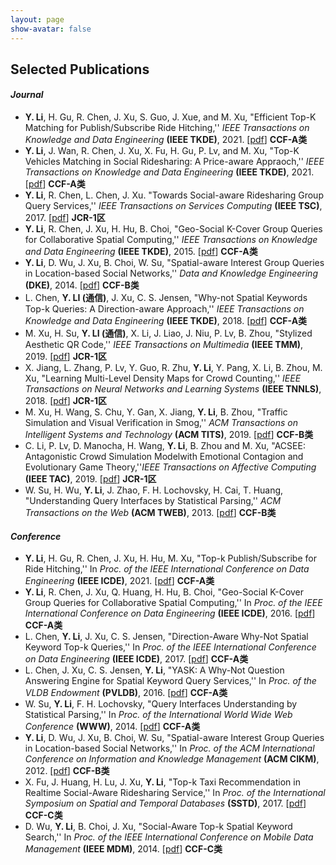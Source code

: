 ```yaml
---
layout: page
show-avatar: false
---
```

<!--
<h4 style="text-align: right;"><span style="text-decoration: underline;"><a href="https://hotndy.github.io/mypublications/"><span style="text-align: center; color: #000000; text-decoration: underline;">by Journal</span></a></span></h4>
<h1 style="text-align: center;">Publications</h1>-->
<!--
<h3 style="text-align: center;"><span style="text-decoration: underline;"><a href="https://scholar.google.com.sg/citations?user=qrWi1RYAAAAJ&amp;hl=en"><span style="text-align: center; color: #20008c; text-decoration: underline;">Google Scholar</span></a></span></h3>
-->

## Selected Publications  
#### _Journal_ 
* **Y. Li**, H. Gu, R. Chen, J. Xu, S. Guo, J. Xue, and M. Xu, "Efficient Top-K Matching for Publish/Subscribe Ride Hitching,'' _IEEE Transactions on Knowledge and Data Engineering_ **(IEEE TKDE)**, 2021. [[pdf](https://www.computer.org/csdl/journal/tk)] **CCF-A类**
* **Y. Li**, J. Wan, R. Chen, J. Xu, X. Fu, H. Gu, P. Lv, and M. Xu, "Top-K Vehicles Matching in Social Ridesharing: A Price-aware Appraoch,'' _IEEE Transactions on Knowledge and Data Engineering_ **(IEEE TKDE)**, 2021. [[pdf](https://www.computer.org/csdl/journal/tk)] **CCF-A类**
* **Y. Li**, R. Chen, L. Chen, J. Xu. "Towards Social-aware Ridesharing Group Query Services,'' _IEEE Transactions on Services Computing_ **(IEEE TSC)**, 2017. [[pdf](https://www.computer.org/csdl/journal/tsc)] **JCR-1区**
* **Y. Li**, R. Chen, J. Xu, H. Hu, B. Choi, "Geo-Social K-Cover Group Queries for Collaborative Spatial Computing,'' _IEEE Transactions on Knowledge and Data Engineering_ **(IEEE TKDE)**, 2015. [[pdf](https://www.computer.org/csdl/journal/tk)] **CCF-A类**
* **Y. Li**, D. Wu, J. Xu, B. Choi, W. Su, "Spatial-aware Interest Group Queries in Location-based Social Networks,'' _Data and Knowledge Engineering_ **(DKE)**, 2014. [[pdf](https://www.computer.org/csdl/journal/tk)] **CCF-B类**
* L. Chen, **Y. LI (通信)**, J. Xu, ‪C. S. Jensen, "Why-not Spatial Keywords Top-k Queries: A Direction-aware Approach,'' _IEEE Transactions on Knowledge and Data Engineering_ **(IEEE TKDE)**, 2018. [[pdf](https://www.computer.org/csdl/journal/tk)] **CCF-A类**
* M. Xu, H. Su, **Y. LI (通信)**, X. Li, J. Liao, J. Niu, P. Lv, B. Zhou, "Stylized Aesthetic QR Code,'' _IEEE Transactions on Multimedia_ **(IEEE TMM)**, 2019. [[pdf](https://www.computer.org/csdl/journal/tk)] **JCR-1区**
* X. Jiang, L. Zhang, P. Lv, Y. Guo, R. Zhu, **Y. Li**, Y. Pang, X. Li, B. Zhou, M. Xu, "Learning Multi-Level Density Maps for Crowd Counting,'' _IEEE Transactions on Neural Networks and Learning Systems_ **(IEEE TNNLS)**, 2018. [[pdf](http://ieeexplore.ieee.org/document/6662475/)] **JCR-1区**
* M. Xu, H. Wang, S. Chu, Y. Gan, X. Jiang, **Y. Li**, B. Zhou, "Traffic Simulation and Visual Verification in Smog,'' _ACM Transactions on Intelligent Systems and Technology_ **(ACM TITS)**, 2019. [[pdf](http://ieeexplore.ieee.org/document/6662475/)] **CCF-B类**
* C. Li, P. Lv, D. Manocha, H. Wang, **Y. Li**, B. Zhou and M. Xu, "ACSEE: Antagonistic Crowd Simulation Modelwith Emotional Contagion and Evolutionary Game Theory,''_IEEE Transactions on Affective Computing_ **(IEEE TAC)**, 2019. [[pdf](https://ieeexplore.ieee.org/xpl/RecentIssue.jsp?punumber=5165369)] **JCR-1区**
* W. Su, H. Wu, **Y. Li**, J. Zhao, F. H. Lochovsky, H. Cai, T. Huang, "Understanding Query Interfaces by Statistical Parsing,'' _ACM Transactions on the Web_ **(ACM TWEB)**, 2013. [[pdf](http://ieeexplore.ieee.org/document/6662475/)] **CCF-B类**
  
#### _Conference_  
* **Y. Li**, H. Gu, R. Chen, J. Xu, H. Hu, M. Xu, "Top-k Publish/Subscribe for Ride Hitching,'' In _Proc. of the IEEE International Conference on Data Engineering_  **(IEEE ICDE)**, 2021. [[pdf](http://ieeexplore.ieee.org/document/6662475/)] **CCF-A类**
* **Y. Li**, R. Chen, J. Xu, Q. Huang, H. Hu, B. Choi, "Geo-Social K-Cover Group Queries for Collaborative Spatial Computing,'' In _Proc. of the IEEE International Conference on Data Engineering_ **(IEEE ICDE)**, 2016. [[pdf](http://ieeexplore.ieee.org)] **CCF-A类**
* L. Chen, **Y. Li**, J. Xu, C. S. Jensen, "Direction-Aware Why-Not Spatial Keyword Top-k Queries,'' In _Proc. of the IEEE International Conference on Data Engineering_ **(IEEE ICDE)**, 2017. [[pdf](http://ieeexplore.ieee.org/document/6662475/)] **CCF-A类**
* L. Chen, J. Xu, C. S. Jensen, **Y. Li**, "YASK: A Why-Not Question Answering Engine for Spatial Keyword Query Services,'' In _Proc. of the VLDB Endowment_ **(PVLDB)**, 2016. [[pdf](http://ieeexplore.ieee.org/document/6662475/)] **CCF-A类**
* W. Su, **Y. Li**, F. H. Lochovsky, "Query Interfaces Understanding by Statistical Parsing,'' In _Proc. of the International World Wide Web Conference_ **(WWW)**,  2014. [[pdf](http://ieeexplore.ieee.org)] **CCF-A类**
* **Y. Li**, D. Wu, J. Xu, B. Choi, W. Su, "Spatial-aware Interest Group Queries in Location-based Social Networks,'' In _Proc. of the ACM International Conference on Information and Knowledge Management_ **(ACM CIKM)**, 2012. [[pdf](http://ieeexplore.ieee.org)] **CCF-B类**
* X. Fu, J. Huang, H. Lu, J. Xu, **Y. Li**, "Top-k Taxi Recommendation in Realtime Social-Aware Ridesharing Service,'' In _Proc. of the International Symposium on Spatial and Temporal Databases_ **(SSTD)**, 2017. [[pdf](http://ieeexplore.ieee.org/document/6662475/)] **CCF-C类**
* D. Wu, **Y. Li**, B. Choi, J. Xu, "Social-Aware Top-k Spatial Keyword Search,'' In _Proc. of the IEEE International Conference on Mobile Data Management_ **(IEEE MDM)**, 2014. [[pdf](http://ieeexplore.ieee.org)] **CCF-C类**
